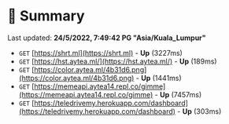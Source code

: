 # 📖 Summary
Last updated: **24/5/2022, 7:49:42 PG "Asia/Kuala_Lumpur"**

- `GET` [https://shrt.ml](https://shrt.ml) - **Up** (3227ms)
- `GET` [https://hst.aytea.ml/](https://hst.aytea.ml/) - **Up** (189ms)
- `GET` [https://color.aytea.ml/4b31d6.png](https://color.aytea.ml/4b31d6.png) - **Up** (1441ms)
- `GET` [https://memeapi.aytea14.repl.co/gimme](https://memeapi.aytea14.repl.co/gimme) - **Up** (7457ms)
- `GET` [https://teledrivemy.herokuapp.com/dashboard](https://teledrivemy.herokuapp.com/dashboard) - **Up** (303ms)
